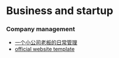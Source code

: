 # Business and startup

### Company management
 - [一个小公司老板的日常管理](https://blog.csdn.net/rain_qingtian/article/details/9942173)
 - [official website template](https://www.quackit.com/html/templates/download/bootstrap/business-2/index.html#)
